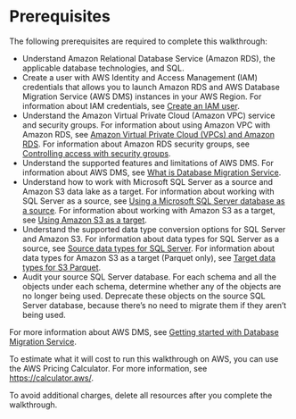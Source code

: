 # Prerequisites<a name="chap-rdssqlserver2s3datalake.prerequisites"></a>

The following prerequisites are required to complete this walkthrough:
+ Understand Amazon Relational Database Service \(Amazon RDS\), the applicable database technologies, and SQL\.
+ Create a user with AWS Identity and Access Management \(IAM\) credentials that allows you to launch Amazon RDS and AWS Database Migration Service \(AWS DMS\) instances in your AWS Region\. For information about IAM credentials, see [Create an IAM user](https://docs.aws.amazon.com/dms/latest/userguide/CHAP_GettingStarted.SettingUp.html#CHAP_SettingUp.IAM)\.
+ Understand the Amazon Virtual Private Cloud \(Amazon VPC\) service and security groups\. For information about using Amazon VPC with Amazon RDS, see [Amazon Virtual Private Cloud \(VPCs\) and Amazon RDS](https://docs.aws.amazon.com/AmazonRDS/latest/UserGuide/USER_VPC.html)\. For information about Amazon RDS security groups, see [Controlling access with security groups](https://docs.aws.amazon.com/AmazonRDS/latest/UserGuide/Overview.RDSSecurityGroups.html)\.
+ Understand the supported features and limitations of AWS DMS\. For information about AWS DMS, see [What is Database Migration Service](https://docs.aws.amazon.com/dms/latest/userguide/Welcome.html)\.
+ Understand how to work with Microsoft SQL Server as a source and Amazon S3 data lake as a target\. For information about working with SQL Server as a source, see [Using a Microsoft SQL Server database as a source](https://docs.aws.amazon.com/dms/latest/userguide/CHAP_Source.SQLServer.html)\. For information about working with Amazon S3 as a target, see [Using Amazon S3 as a target](https://docs.aws.amazon.com/dms/latest/userguide/CHAP_Target.S3.html)\.
+ Understand the supported data type conversion options for SQL Server and Amazon S3\. For information about data types for SQL Server as a source, see [Source data types for SQL Server](https://docs.aws.amazon.com/dms/latest/userguide/CHAP_Source.SQLServer.html#CHAP_Source.SQLServer.DataTypes)\. For information about data types for Amazon S3 as a target \(Parquet only\), see [Target data types for S3 Parquet](https://docs.aws.amazon.com/dms/latest/userguide/CHAP_Target.S3.html#CHAP_Target.S3.DataTypes)\.
+ Audit your source SQL Server database\. For each schema and all the objects under each schema, determine whether any of the objects are no longer being used\. Deprecate these objects on the source SQL Server database, because there’s no need to migrate them if they aren’t being used\.

For more information about AWS DMS, see [Getting started with Database Migration Service](https://docs.aws.amazon.com/dms/latest/userguide/CHAP_GettingStarted.html)\.

To estimate what it will cost to run this walkthrough on AWS, you can use the AWS Pricing Calculator\. For more information, see [https://calculator\.aws/](https://calculator.aws/)\.

To avoid additional charges, delete all resources after you complete the walkthrough\.
